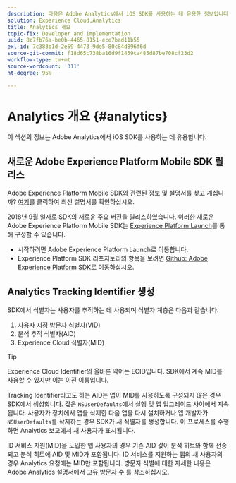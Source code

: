 ```yaml
---
description: 다음은 Adobe Analytics에서 iOS SDK를 사용하는 데 유용한 정보입니다.
solution: Experience Cloud,Analytics
title: Analytics 개요
topic-fix: Developer and implementation
uuid: 8c7fb76a-be0b-4465-8151-ece7bad11b55
exl-id: 7c383b1d-2e59-4473-9de5-80c84d896f6d
source-git-commit: f18d65c738ba16d9f1459ca485d87be708cf23d2
workflow-type: tm+mt
source-wordcount: '311'
ht-degree: 95%

---
```


# Analytics 개요 {#analytics}

이 섹션의 정보는 Adobe Analytics에서 iOS SDK를 사용하는 데 유용합니다.

## 새로운 Adobe Experience Platform Mobile SDK 릴리스

Adobe Experience Platform Mobile SDK와 관련된 정보 및 설명서를 찾고 계십니까? [여기](https://aep-sdks.gitbook.io/docs/)를 클릭하여 최신 설명서를 확인하십시오.

2018년 9월 일자로 SDK의 새로운 주요 버전을 릴리스하였습니다. 이러한 새로운 Adobe Experience Platform Mobile SDK는 [Experience Platform Launch](https://www.adobe.com/kr/experience-platform/launch.html)를 통해 구성할 수 있습니다.

* 시작하려면 Adobe Experience Platform Launch로 이동합니다.
* Experience Platform SDK 리포지토리의 항목을 보려면 [Github: Adobe Experience Platform SDK](https://github.com/Adobe-Marketing-Cloud/acp-sdks)로 이동하십시오.

## Analytics Tracking Identifier 생성

SDK에서 식별자는 사용자를 추적하는 데 사용되며 식별자 계층은 다음과 같습니다.

1. 사용자 지정 방문자 식별자(VID)
1. 분석 추적 식별자(AID)
1. Experience Cloud 식별자(MID)

>[!TIP]
>
>Experience Cloud Identifier의 올바른 약어는 ECID입니다. SDK에서 계속 MID를 사용할 수 있지만 이는 이전 이름입니다.

Tracking Identifier라고도 하는 AID는 앱이 MID를 사용하도록 구성되지 않은 경우 SDK에서 생성합니다. 값은 `NSUserDefaults`에서 실행 및 앱 업그레이드 사이에서 지속됩니다. 사용자가 장치에서 앱을 삭제한 다음 앱을 다시 설치하거나 앱 개발자가 `NSUserDefaults`를 삭제하는 경우 SDK가 새 식별자를 생성합니다. 이 프로세스를 수행하면 Analytics 보고에서 새 사용자가 표시됩니다.

ID 서비스 지원(MID)을 도입한 앱 사용자의 경우 기존 AID 값이 분석 히트와 함께 전송되고 분석 히트에 AID 및 MID가 포함됩니다. ID 서비스를 지원하는 앱의 새 사용자의 경우 Analytics 요청에는 MID만 포함됩니다. 방문자 식별에 대한 자세한 내용은 Adobe Analytics 설명서에서 [고유 방문자 수](https://experienceleague.adobe.com/docs/analytics/components/metrics/unique-visitors.html) 를 참조하십시오.
